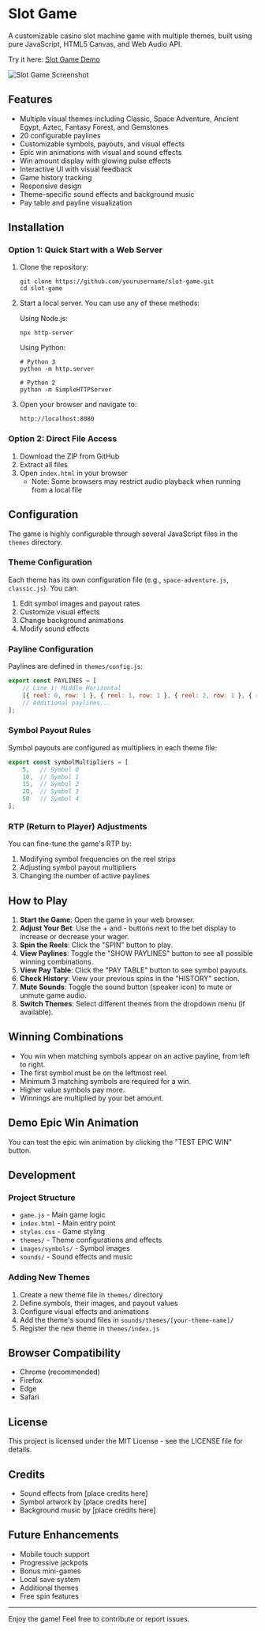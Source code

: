 # Slot Game

A customizable casino slot machine game with multiple themes, built using pure JavaScript, HTML5 Canvas, and Web Audio API.

Try it here: [Slot Game Demo](https://slots.compsmart.co.uk)


![Slot Game Screenshot](https://github.com/compsmart/simpleslots/raw/v11/screenshot.png)

## Features

- Multiple visual themes including Classic, Space Adventure, Ancient Egypt, Aztec, Fantasy Forest, and Gemstones
- 20 configurable paylines
- Customizable symbols, payouts, and visual effects
- Epic win animations with visual and sound effects
- Win amount display with glowing pulse effects
- Interactive UI with visual feedback
- Game history tracking
- Responsive design
- Theme-specific sound effects and background music
- Pay table and payline visualization

## Installation

### Option 1: Quick Start with a Web Server

1. Clone the repository:
   ```
   git clone https://github.com/yourusername/slot-game.git
   cd slot-game
   ```

2. Start a local server. You can use any of these methods:

   Using Node.js:
   ```
   npx http-server
   ```

   Using Python:
   ```
   # Python 3
   python -m http.server
   
   # Python 2
   python -m SimpleHTTPServer
   ```

3. Open your browser and navigate to:
   ```
   http://localhost:8080
   ```

### Option 2: Direct File Access

1. Download the ZIP from GitHub
2. Extract all files
3. Open `index.html` in your browser
   - Note: Some browsers may restrict audio playback when running from a local file

## Configuration

The game is highly configurable through several JavaScript files in the `themes` directory.

### Theme Configuration

Each theme has its own configuration file (e.g., `space-adventure.js`, `classic.js`). You can:

1. Edit symbol images and payout rates
2. Customize visual effects
3. Change background animations
4. Modify sound effects

### Payline Configuration

Paylines are defined in `themes/config.js`:

```javascript
export const PAYLINES = [
    // Line 1: Middle Horizontal
    [{ reel: 0, row: 1 }, { reel: 1, row: 1 }, { reel: 2, row: 1 }, { reel: 3, row: 1 }, { reel: 4, row: 1 }],
    // Additional paylines...
];
```

### Symbol Payout Rules

Symbol payouts are configured as multipliers in each theme file:

```javascript
export const symbolMultipliers = [
    5,   // Symbol 0
    10,  // Symbol 1
    15,  // Symbol 2
    20,  // Symbol 3
    50   // Symbol 4
];
```

### RTP (Return to Player) Adjustments

You can fine-tune the game's RTP by:

1. Modifying symbol frequencies on the reel strips
2. Adjusting symbol payout multipliers
3. Changing the number of active paylines

## How to Play

1. **Start the Game**: Open the game in your web browser.
2. **Adjust Your Bet**: Use the + and - buttons next to the bet display to increase or decrease your wager.
3. **Spin the Reels**: Click the "SPIN" button to play.
4. **View Paylines**: Toggle the "SHOW PAYLINES" button to see all possible winning combinations.
5. **View Pay Table**: Click the "PAY TABLE" button to see symbol payouts.
6. **Check History**: View your previous spins in the "HISTORY" section.
7. **Mute Sounds**: Toggle the sound button (speaker icon) to mute or unmute game audio.
8. **Switch Themes**: Select different themes from the dropdown menu (if available).

## Winning Combinations

- You win when matching symbols appear on an active payline, from left to right.
- The first symbol must be on the leftmost reel.
- Minimum 3 matching symbols are required for a win.
- Higher value symbols pay more.
- Winnings are multiplied by your bet amount.

## Demo Epic Win Animation

You can test the epic win animation by clicking the "TEST EPIC WIN" button.

## Development

### Project Structure

- `game.js` - Main game logic
- `index.html` - Main entry point
- `styles.css` - Game styling
- `themes/` - Theme configurations and effects
- `images/symbols/` - Symbol images
- `sounds/` - Sound effects and music

### Adding New Themes

1. Create a new theme file in `themes/` directory
2. Define symbols, their images, and payout values
3. Configure visual effects and animations
4. Add the theme's sound files in `sounds/themes/[your-theme-name]/`
5. Register the new theme in `themes/index.js`

## Browser Compatibility

- Chrome (recommended)
- Firefox
- Edge
- Safari

## License

This project is licensed under the MIT License - see the LICENSE file for details.

## Credits

- Sound effects from [place credits here]
- Symbol artwork by [place credits here]
- Background music by [place credits here]

## Future Enhancements

- Mobile touch support
- Progressive jackpots
- Bonus mini-games
- Local save system
- Additional themes
- Free spin features

---

Enjoy the game! Feel free to contribute or report issues.
